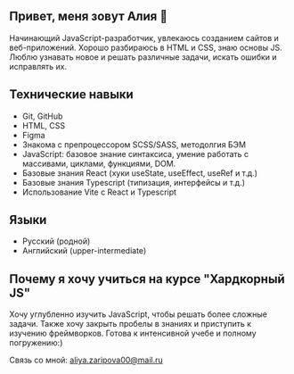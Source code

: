 ## Привет, меня зовут Алия 👋
Начинающий JavaScript-разработчик, увлекаюсь созданием сайтов и веб-приложений. Хорошо разбираюсь в HTML и CSS, знаю основы JS. Люблю узнавать новое и решать различные задачи, искать ошибки и исправлять их.

## Технические навыки
*   Git, GitHub
*   HTML, CSS
*   Figma
*   Знакома с препроцессором SCSS/SASS, методолгия БЭМ
*   JavaScript: базовое знание синтаксиса, умение работать с массивами, циклами, функциями, DOM.
*   Базовые знания React (хуки useState, useEffect, useRef и т.д.)
*   Базовые знания Typescript (типизация, интерфейсы и т.д.)
*   Использование Vite с React и Typescript

## Языки
* Русский (родной)
* Английский (upper-intermediate)

## Почему я хочу учиться на курсе "Хардкорный JS"
Хочу углубленно изучить JavaScript, чтобы решать более сложные задачи. Также хочу закрыть пробелы в знаниях и приступить к изучению фреймворков. Готова к интенсивной учебе и полному погружению:)

Связь со мной:  <a href='mailto:aliya.zaripova00@mail.ru'>aliya.zaripova00@mail.ru</a>
